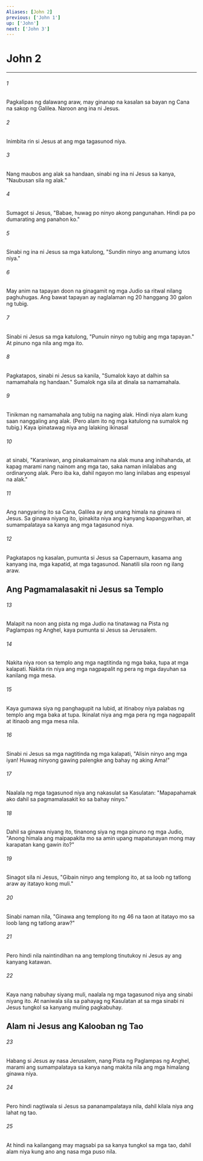 ```yaml
---
Aliases: [John 2]
previous: ['John 1']
up: ['John']
next: ['John 3']
---
```

# John 2

***

###### 1
Pagkalipas ng dalawang araw, may ginanap na kasalan sa bayan ng Cana na sakop ng Galilea. Naroon ang ina ni Jesus. 

###### 2
Inimbita rin si Jesus at ang mga tagasunod niya. 

###### 3
Nang maubos ang alak sa handaan, sinabi ng ina ni Jesus sa kanya, "Naubusan sila ng alak." 

###### 4
Sumagot si Jesus, "Babae, huwag po ninyo akong pangunahan. Hindi pa po dumarating ang panahon ko." 

###### 5
Sinabi ng ina ni Jesus sa mga katulong, "Sundin ninyo ang anumang iutos niya." 

###### 6
May anim na tapayan doon na ginagamit ng mga Judio sa ritwal nilang paghuhugas. Ang bawat tapayan ay naglalaman ng 20 hanggang 30 galon ng tubig. 

###### 7
Sinabi ni Jesus sa mga katulong, "Punuin ninyo ng tubig ang mga tapayan." At pinuno nga nila ang mga ito. 

###### 8
Pagkatapos, sinabi ni Jesus sa kanila, "Sumalok kayo at dalhin sa namamahala ng handaan." Sumalok nga sila at dinala sa namamahala. 

###### 9
Tinikman ng namamahala ang tubig na naging alak. Hindi niya alam kung saan nanggaling ang alak. (Pero alam ito ng mga katulong na sumalok ng tubig.) Kaya ipinatawag niya ang lalaking ikinasal 

###### 10
at sinabi, "Karaniwan, ang pinakamainam na alak muna ang inihahanda, at kapag marami nang nainom ang mga tao, saka naman inilalabas ang ordinaryong alak. Pero iba ka, dahil ngayon mo lang inilabas ang espesyal na alak." 

###### 11
Ang nangyaring ito sa Cana, Galilea ay ang unang himala na ginawa ni Jesus. Sa ginawa niyang ito, ipinakita niya ang kanyang kapangyarihan, at sumampalataya sa kanya ang mga tagasunod niya. 

###### 12
Pagkatapos ng kasalan, pumunta si Jesus sa Capernaum, kasama ang kanyang ina, mga kapatid, at mga tagasunod. Nanatili sila roon ng ilang araw.

## Ang Pagmamalasakit ni Jesus sa Templo 

###### 13
Malapit na noon ang pista ng mga Judio na tinatawag na Pista ng Paglampas ng Anghel, kaya pumunta si Jesus sa Jerusalem. 

###### 14
Nakita niya roon sa templo ang mga nagtitinda ng mga baka, tupa at mga kalapati. Nakita rin niya ang mga nagpapalit ng pera ng mga dayuhan sa kanilang mga mesa. 

###### 15
Kaya gumawa siya ng panghagupit na lubid, at itinaboy niya palabas ng templo ang mga baka at tupa. Ikinalat niya ang mga pera ng mga nagpapalit at itinaob ang mga mesa nila. 

###### 16
Sinabi ni Jesus sa mga nagtitinda ng mga kalapati, "Alisin ninyo ang mga iyan! Huwag ninyong gawing palengke ang bahay ng aking Ama!" 

###### 17
Naalala ng mga tagasunod niya ang nakasulat sa Kasulatan: "Mapapahamak ako dahil sa pagmamalasakit ko sa bahay ninyo." 

###### 18
Dahil sa ginawa niyang ito, tinanong siya ng mga pinuno ng mga Judio, "Anong himala ang maipapakita mo sa amin upang mapatunayan mong may karapatan kang gawin ito?" 

###### 19
Sinagot sila ni Jesus, "Gibain ninyo ang templong ito, at sa loob ng tatlong araw ay itatayo kong muli." 

###### 20
Sinabi naman nila, "Ginawa ang templong ito ng 46 na taon at itatayo mo sa loob lang ng tatlong araw?" 

###### 21
Pero hindi nila naintindihan na ang templong tinutukoy ni Jesus ay ang kanyang katawan. 

###### 22
Kaya nang nabuhay siyang muli, naalala ng mga tagasunod niya ang sinabi niyang ito. At naniwala sila sa pahayag ng Kasulatan at sa mga sinabi ni Jesus tungkol sa kanyang muling pagkabuhay.

## Alam ni Jesus ang Kalooban ng Tao 

###### 23
Habang si Jesus ay nasa Jerusalem, nang Pista ng Paglampas ng Anghel, marami ang sumampalataya sa kanya nang makita nila ang mga himalang ginawa niya. 

###### 24
Pero hindi nagtiwala si Jesus sa pananampalataya nila, dahil kilala niya ang lahat ng tao. 

###### 25
At hindi na kailangang may magsabi pa sa kanya tungkol sa mga tao, dahil alam niya kung ano ang nasa mga puso nila.
